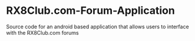 RX8Club.com-Forum-Application
=============================

Source code for an android based application that allows users to interface with the RX8Club.com forums